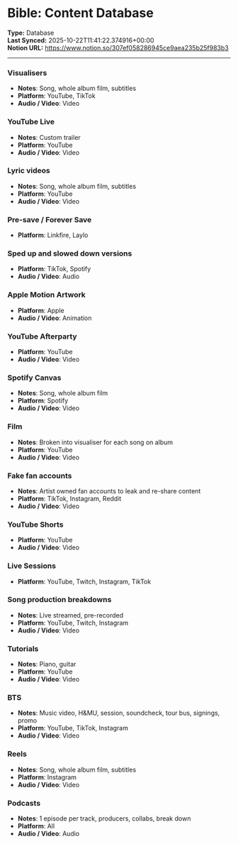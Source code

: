 # Bible: Content Database

**Type:** Database  
**Last Synced:** 2025-10-22T11:41:22.374916+00:00  
**Notion URL:** https://www.notion.so/307ef058286945ce9aea235b25f983b3  

---

### Visualisers
- **Notes**: Song, whole album film, subtitles
- **Platform**: YouTube, TikTok
- **Audio / Video**: Video



### YouTube Live
- **Notes**: Custom trailer
- **Platform**: YouTube
- **Audio / Video**: Video



### Lyric videos
- **Notes**: Song, whole album film, subtitles
- **Platform**: YouTube
- **Audio / Video**: Video



### Pre-save / Forever Save
- **Platform**: Linkfire, Laylo



### Sped up and slowed down versions
- **Platform**: TikTok, Spotify
- **Audio / Video**: Audio



### Apple Motion Artwork
- **Platform**: Apple
- **Audio / Video**: Animation



### YouTube Afterparty
- **Platform**: YouTube
- **Audio / Video**: Video



### Spotify Canvas
- **Notes**: Song, whole album film
- **Platform**: Spotify
- **Audio / Video**: Video



### Film
- **Notes**: Broken into visualiser for each song on album
- **Platform**: YouTube
- **Audio / Video**: Video



### Fake fan accounts
- **Notes**: Artist owned fan accounts to leak and re-share content
- **Platform**: TikTok, Instagram, Reddit
- **Audio / Video**: Video



### YouTube Shorts
- **Platform**: YouTube
- **Audio / Video**: Video



### Live Sessions
- **Platform**: YouTube, Twitch, Instagram, TikTok



### Song production breakdowns
- **Notes**: Live streamed, pre-recorded
- **Platform**: YouTube, Twitch, Instagram
- **Audio / Video**: Video



### Tutorials
- **Notes**: Piano, guitar
- **Platform**: YouTube
- **Audio / Video**: Video



### BTS
- **Notes**: Music video, H&MU, session, soundcheck, tour bus, signings, promo
- **Platform**: YouTube, TikTok, Instagram
- **Audio / Video**: Video



### Reels
- **Notes**: Song, whole album film, subtitles
- **Platform**: Instagram
- **Audio / Video**: Video



### Podcasts
- **Notes**: 1 episode per track, producers, collabs, break down
- **Platform**: All
- **Audio / Video**: Audio



